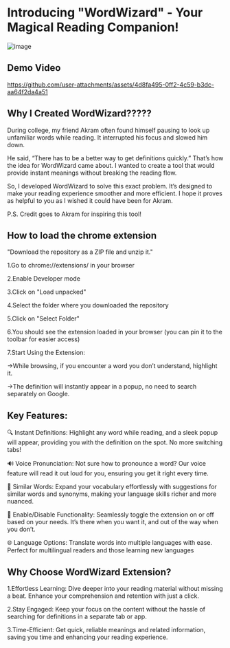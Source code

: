 # Introducing "WordWizard" - Your Magical Reading Companion!

![image](https://github.com/user-attachments/assets/4702b988-868c-4452-8c47-fe9a4e359d42)



## Demo Video

https://github.com/user-attachments/assets/4d8fa495-0ff2-4c59-b3dc-aa64f2da4a51




## Why I Created WordWizard?????

During college, my friend Akram often found himself pausing to look up unfamiliar words while reading. It interrupted his focus and slowed him down.

He said, “There has to be a better way to get definitions quickly.” That’s how the idea for WordWizard came about. I wanted to create a tool that would provide instant meanings without breaking the reading flow.

So, I developed WordWizard to solve this exact problem. It’s designed to make your reading experience smoother and more efficient. I hope it proves as helpful to you as I wished it could have been for Akram.

P.S. Credit goes to Akram for inspiring this tool!
## How to load the chrome extension

"Download the repository as a ZIP file and unzip it."

1.Go to chrome://extensions/ in your browser

2.Enable Developer mode

3.Click on "Load unpacked"

4.Select the folder where you downloaded the repository

5.Click on "Select Folder"

6.You should see the extension loaded in your browser (you can pin it to the toolbar for easier access)

7.Start Using the Extension:

->While browsing, if you encounter a word you don’t understand, highlight it.

->The definition will instantly appear in a popup, no need to search separately on Google.

## Key Features:

🔍 Instant Definitions: Highlight any word while reading, and a sleek popup will appear, providing you with the definition on the spot. No more switching tabs!

🔊 Voice Pronunciation: Not sure how to pronounce a word? Our voice feature will read it out loud for you, ensuring you get it right every time.

🔗 Similar Words: Expand your vocabulary effortlessly with suggestions for similar words and synonyms, making your language skills richer and more nuanced.

🔄 Enable/Disable Functionality: Seamlessly toggle the extension on or off based on your needs. It’s there when you want it, and out of the way when you don’t.

🌐 Language Options: Translate words into multiple languages with ease. Perfect for multilingual readers and those learning new languages

##  Why Choose WordWizard Extension?

1.Effortless Learning: Dive deeper into your reading material without missing a beat. Enhance your comprehension and retention with just a click.

2.Stay Engaged: Keep your focus on the content without the hassle of searching for definitions in a separate tab or app.

3.Time-Efficient: Get quick, reliable meanings and related information, saving you time and enhancing your reading experience.




